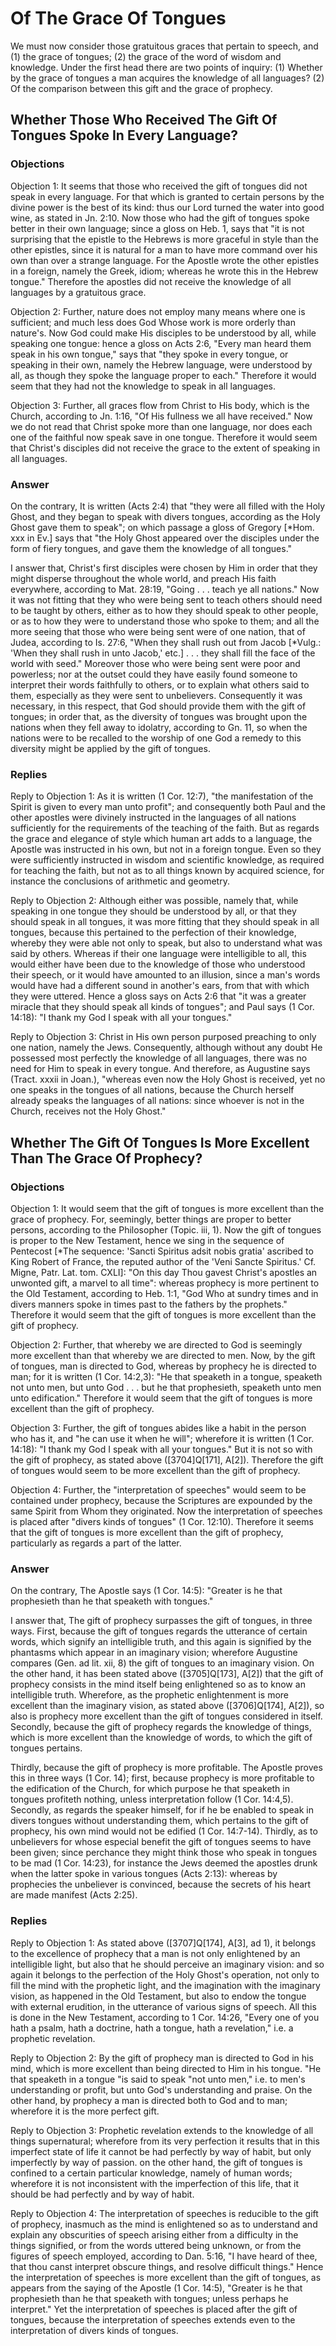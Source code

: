 # Of The Grace Of Tongues

We must now consider those gratuitous graces that pertain to speech, and (1) the grace of tongues; (2) the grace of the word of wisdom and knowledge. Under the first head there are two points of inquiry:
(1) Whether by the grace of tongues a man acquires the knowledge of all languages?
(2) Of the comparison between this gift and the grace of prophecy.
## Whether Those Who Received The Gift Of Tongues Spoke In Every Language?

### Objections

Objection 1: It seems that those who received the gift of tongues did not speak in every language. For that which is granted to certain persons by the divine power is the best of its kind: thus our Lord turned the water into good wine, as stated in Jn. 2:10. Now those who had the gift of tongues spoke better in their own language; since a gloss on Heb. 1, says that "it is not surprising that the epistle to the Hebrews is more graceful in style than the other epistles, since it is natural for a man to have more command over his own than over a strange language. For the Apostle wrote the other epistles in a foreign, namely the Greek, idiom; whereas he wrote this in the Hebrew tongue." Therefore the apostles did not receive the knowledge of all languages by a gratuitous grace.

Objection 2: Further, nature does not employ many means where one is sufficient; and much less does God Whose work is more orderly than nature's. Now God could make His disciples to be understood by all, while speaking one tongue: hence a gloss on Acts 2:6, "Every man heard them speak in his own tongue," says that "they spoke in every tongue, or speaking in their own, namely the Hebrew language, were understood by all, as though they spoke the language proper to each." Therefore it would seem that they had not the knowledge to speak in all languages.

Objection 3: Further, all graces flow from Christ to His body, which is the Church, according to Jn. 1:16, "Of His fullness we all have received." Now we do not read that Christ spoke more than one language, nor does each one of the faithful now speak save in one tongue. Therefore it would seem that Christ's disciples did not receive the grace to the extent of speaking in all languages.

### Answer

On the contrary, It is written (Acts 2:4) that "they were all filled with the Holy Ghost, and they began to speak with divers tongues, according as the Holy Ghost gave them to speak"; on which passage a gloss of Gregory [*Hom. xxx in Ev.] says that "the Holy Ghost appeared over the disciples under the form of fiery tongues, and gave them the knowledge of all tongues."

I answer that, Christ's first disciples were chosen by Him in order that they might disperse throughout the whole world, and preach His faith everywhere, according to Mat. 28:19, "Going . . . teach ye all nations." Now it was not fitting that they who were being sent to teach others should need to be taught by others, either as to how they should speak to other people, or as to how they were to understand those who spoke to them; and all the more seeing that those who were being sent were of one nation, that of Judea, according to Is. 27:6, "When they shall rush out from Jacob [*Vulg.: 'When they shall rush in unto Jacob,' etc.] . . . they shall fill the face of the world with seed." Moreover those who were being sent were poor and powerless; nor at the outset could they have easily found someone to interpret their words faithfully to others, or to explain what others said to them, especially as they were sent to unbelievers. Consequently it was necessary, in this respect, that God should provide them with the gift of tongues; in order that, as the diversity of tongues was brought upon the nations when they fell away to idolatry, according to Gn. 11, so when the nations were to be recalled to the worship of one God a remedy to this diversity might be applied by the gift of tongues.

### Replies

Reply to Objection 1: As it is written (1 Cor. 12:7), "the manifestation of the Spirit is given to every man unto profit"; and consequently both Paul and the other apostles were divinely instructed in the languages of all nations sufficiently for the requirements of the teaching of the faith. But as regards the grace and elegance of style which human art adds to a language, the Apostle was instructed in his own, but not in a foreign tongue. Even so they were sufficiently instructed in wisdom and scientific knowledge, as required for teaching the faith, but not as to all things known by acquired science, for instance the conclusions of arithmetic and geometry.

Reply to Objection 2: Although either was possible, namely that, while speaking in one tongue they should be understood by all, or that they should speak in all tongues, it was more fitting that they should speak in all tongues, because this pertained to the perfection of their knowledge, whereby they were able not only to speak, but also to understand what was said by others. Whereas if their one language were intelligible to all, this would either have been due to the knowledge of those who understood their speech, or it would have amounted to an illusion, since a man's words would have had a different sound in another's ears, from that with which they were uttered. Hence a gloss says on Acts 2:6 that "it was a greater miracle that they should speak all kinds of tongues"; and Paul says (1 Cor. 14:18): "I thank my God I speak with all your tongues."

Reply to Objection 3: Christ in His own person purposed preaching to only one nation, namely the Jews. Consequently, although without any doubt He possessed most perfectly the knowledge of all languages, there was no need for Him to speak in every tongue. And therefore, as Augustine says (Tract. xxxii in Joan.), "whereas even now the Holy Ghost is received, yet no one speaks in the tongues of all nations, because the Church herself already speaks the languages of all nations: since whoever is not in the Church, receives not the Holy Ghost."
## Whether The Gift Of Tongues Is More Excellent Than The Grace Of Prophecy?

### Objections

Objection 1: It would seem that the gift of tongues is more excellent than the grace of prophecy. For, seemingly, better things are proper to better persons, according to the Philosopher (Topic. iii, 1). Now the gift of tongues is proper to the New Testament, hence we sing in the sequence of Pentecost [*The sequence: 'Sancti Spiritus adsit nobis gratia' ascribed to King Robert of France, the reputed author of the 'Veni Sancte Spiritus.' Cf. Migne, Patr. Lat. tom. CXLI]: "On this day Thou gavest Christ's apostles an unwonted gift, a marvel to all time": whereas prophecy is more pertinent to the Old Testament, according to Heb. 1:1, "God Who at sundry times and in divers manners spoke in times past to the fathers by the prophets." Therefore it would seem that the gift of tongues is more excellent than the gift of prophecy.

Objection 2: Further, that whereby we are directed to God is seemingly more excellent than that whereby we are directed to men. Now, by the gift of tongues, man is directed to God, whereas by prophecy he is directed to man; for it is written (1 Cor. 14:2,3): "He that speaketh in a tongue, speaketh not unto men, but unto God . . . but he that prophesieth, speaketh unto men unto edification." Therefore it would seem that the gift of tongues is more excellent than the gift of prophecy.

Objection 3: Further, the gift of tongues abides like a habit in the person who has it, and "he can use it when he will"; wherefore it is written (1 Cor. 14:18): "I thank my God I speak with all your tongues." But it is not so with the gift of prophecy, as stated above ([3704]Q[171], A[2]). Therefore the gift of tongues would seem to be more excellent than the gift of prophecy.

Objection 4: Further, the "interpretation of speeches" would seem to be contained under prophecy, because the Scriptures are expounded by the same Spirit from Whom they originated. Now the interpretation of speeches is placed after "divers kinds of tongues" (1 Cor. 12:10). Therefore it seems that the gift of tongues is more excellent than the gift of prophecy, particularly as regards a part of the latter.

### Answer

On the contrary, The Apostle says (1 Cor. 14:5): "Greater is he that prophesieth than he that speaketh with tongues."

I answer that, The gift of prophecy surpasses the gift of tongues, in three ways. First, because the gift of tongues regards the utterance of certain words, which signify an intelligible truth, and this again is signified by the phantasms which appear in an imaginary vision; wherefore Augustine compares (Gen. ad lit. xii, 8) the gift of tongues to an imaginary vision. On the other hand, it has been stated above ([3705]Q[173], A[2]) that the gift of prophecy consists in the mind itself being enlightened so as to know an intelligible truth. Wherefore, as the prophetic enlightenment is more excellent than the imaginary vision, as stated above ([3706]Q[174], A[2]), so also is prophecy more excellent than the gift of tongues considered in itself. Secondly, because the gift of prophecy regards the knowledge of things, which is more excellent than the knowledge of words, to which the gift of tongues pertains.

Thirdly, because the gift of prophecy is more profitable. The Apostle proves this in three ways (1 Cor. 14); first, because prophecy is more profitable to the edification of the Church, for which purpose he that speaketh in tongues profiteth nothing, unless interpretation follow (1 Cor. 14:4,5). Secondly, as regards the speaker himself, for if he be enabled to speak in divers tongues without understanding them, which pertains to the gift of prophecy, his own mind would not be edified (1 Cor. 14:7-14). Thirdly, as to unbelievers for whose especial benefit the gift of tongues seems to have been given; since perchance they might think those who speak in tongues to be mad (1 Cor. 14:23), for instance the Jews deemed the apostles drunk when the latter spoke in various tongues (Acts 2:13): whereas by prophecies the unbeliever is convinced, because the secrets of his heart are made manifest (Acts 2:25).

### Replies

Reply to Objection 1: As stated above ([3707]Q[174], A[3], ad 1), it belongs to the excellence of prophecy that a man is not only enlightened by an intelligible light, but also that he should perceive an imaginary vision: and so again it belongs to the perfection of the Holy Ghost's operation, not only to fill the mind with the prophetic light, and the imagination with the imaginary vision, as happened in the Old Testament, but also to endow the tongue with external erudition, in the utterance of various signs of speech. All this is done in the New Testament, according to 1 Cor. 14:26, "Every one of you hath a psalm, hath a doctrine, hath a tongue, hath a revelation," i.e. a prophetic revelation.

Reply to Objection 2: By the gift of prophecy man is directed to God in his mind, which is more excellent than being directed to Him in his tongue. "He that speaketh in a tongue "is said to speak "not unto men," i.e. to men's understanding or profit, but unto God's understanding and praise. On the other hand, by prophecy a man is directed both to God and to man; wherefore it is the more perfect gift.

Reply to Objection 3: Prophetic revelation extends to the knowledge of all things supernatural; wherefore from its very perfection it results that in this imperfect state of life it cannot be had perfectly by way of habit, but only imperfectly by way of passion. on the other hand, the gift of tongues is confined to a certain particular knowledge, namely of human words; wherefore it is not inconsistent with the imperfection of this life, that it should be had perfectly and by way of habit.

Reply to Objection 4: The interpretation of speeches is reducible to the gift of prophecy, inasmuch as the mind is enlightened so as to understand and explain any obscurities of speech arising either from a difficulty in the things signified, or from the words uttered being unknown, or from the figures of speech employed, according to Dan. 5:16, "I have heard of thee, that thou canst interpret obscure things, and resolve difficult things." Hence the interpretation of speeches is more excellent than the gift of tongues, as appears from the saying of the Apostle (1 Cor. 14:5), "Greater is he that prophesieth than he that speaketh with tongues; unless perhaps he interpret." Yet the interpretation of speeches is placed after the gift of tongues, because the interpretation of speeches extends even to the interpretation of divers kinds of tongues.
